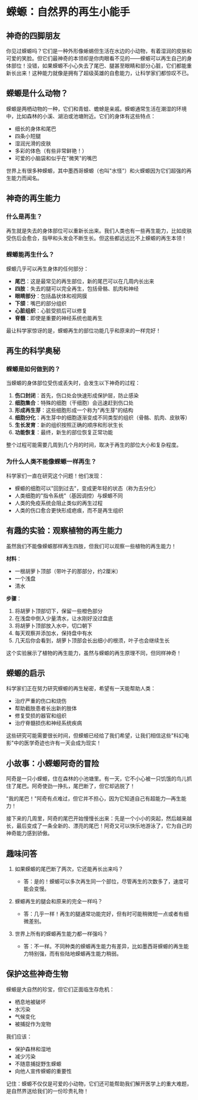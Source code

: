 # 蝾螈：自然界的再生小能手

## 神奇的四脚朋友

你见过蝾螈吗？它们是一种外形像蜥蜴但生活在水边的小动物，有着湿润的皮肤和可爱的笑脸。但它们最神奇的本领却是你肉眼看不见的——蝾螈可以再生自己的身体部位！没错，如果蝾螈不小心失去了尾巴、腿甚至眼睛和部分心脏，它们都能重新长出来！这种能力就像是拥有了超级英雄的自愈能力，让科学家们都惊叹不已。

## 蝾螈是什么动物？

蝾螈是两栖动物的一种，它们和青蛙、蟾蜍是亲戚。蝾螈通常生活在潮湿的环境中，比如森林的小溪、湖泊或池塘附近。它们的身体有这些特点：

- 细长的身体和尾巴
- 四条小短腿
- 湿润光滑的皮肤
- 多彩的体色（有些非常鲜艳！）
- 可爱的小脑袋和似乎在"微笑"的嘴巴

世界上有很多种蝾螈，其中墨西哥蝾螈（也叫"水怪"）和火蝾螈因为它们超强的再生能力而闻名。

## 神奇的再生能力

### 什么是再生？

再生就是失去的身体部位可以重新长出来。我们人类也有一些再生能力，比如皮肤受伤后会愈合，指甲和头发会不断生长。但这些都远远比不上蝾螈的再生本领！

### 蝾螈能再生什么？

蝾螈几乎可以再生身体的任何部分：

- **尾巴**：这是最常见的再生部位，新的尾巴可以在几周内长出来
- **四肢**：失去的腿可以完全再生，包括骨骼、肌肉和神经
- **眼睛部分**：包括晶状体和视网膜
- **下颌**：嘴巴的部分组织
- **心脏组织**：心脏受损后可以修复
- **脊髓**：即使是重要的神经系统也能再生

最让科学家惊讶的是，蝾螈再生的部位功能几乎和原来的一样完好！

## 再生的科学奥秘

### 蝾螈是如何做到的？

当蝾螈的身体部位受伤或丢失时，会发生以下神奇的过程：

1. **伤口封闭**：首先，伤口处会快速形成保护层，防止感染
2. **细胞集合**：特殊的细胞（干细胞）会迅速赶到伤口处
3. **形成再生芽**：这些细胞形成一个称为"再生芽"的结构
4. **细胞分化**：再生芽中的细胞逐渐变成不同类型的组织（骨骼、肌肉、皮肤等）
5. **生长发育**：新的组织按照正确的顺序和形状生长
6. **功能恢复**：最终，新生的部位恢复正常功能

整个过程可能需要几周到几个月的时间，取决于再生的部位大小和复杂程度。

### 为什么人类不能像蝾螈一样再生？

科学家们一直在研究这个问题！他们发现：

- 蝾螈的细胞可以"回到过去"，变成更年轻的状态（称为去分化）
- 人类细胞的"指令系统"（基因调控）与蝾螈不同
- 人类的免疫系统会阻止类似的再生过程
- 人类的伤口愈合更快形成疤痕，而不是再生组织

## 有趣的实验：观察植物的再生能力

虽然我们不能像蝾螈那样再生四肢，但我们可以观察一些植物的再生能力！

**材料**：
- 一根胡萝卜顶部（带叶子的那部分，约2厘米）
- 一个浅盘
- 清水

**步骤**：
1. 将胡萝卜顶部切下，保留一些橙色部分
2. 在浅盘中倒入少量清水，让水刚好没过盘底
3. 将胡萝卜顶部放入水中，切口朝下
4. 每天观察并添加水，保持盘中有水
5. 几天后你会看到，胡萝卜顶部会长出细小的根须，叶子也会继续生长

这个实验展示了植物的再生能力，虽然与蝾螈的再生原理不同，但同样神奇！

## 蝾螈的启示

科学家们正在努力研究蝾螈的再生秘密，希望有一天能帮助人类：
- 治疗严重的伤口和烧伤
- 帮助截肢患者长出新的肢体
- 修复受损的器官和组织
- 治疗脊髓损伤和神经系统疾病

这些研究可能需要很长时间，但蝾螈已经给了我们希望，让我们相信这些"科幻电影"中的医学奇迹也许有一天会成为现实！

## 小故事：小蝾螈阿奇的冒险

阿奇是一只小蝾螈，住在森林的小池塘里。有一天，它不小心被一只饥饿的鸟儿抓住了尾巴。阿奇使劲一挣扎，尾巴断了，但它却逃脱了！

"我的尾巴！"阿奇有点难过，但它并不担心，因为它知道自己有超能力—再生能力！

接下来的几周里，阿奇的尾巴开始慢慢长出来：先是一个小小的突起，然后越来越长，最后变成了一条全新的、漂亮的尾巴！阿奇又可以快乐地游泳了，它为自己的神奇能力感到骄傲。

## 趣味问答

1. 如果蝾螈的尾巴断了两次，它还能再长出来吗？
   - 答：是的！蝾螈可以多次再生同一个部位，尽管再生的次数多了，速度可能会变慢。

2. 蝾螈再生的腿会和原来的完全一样吗？
   - 答：几乎一样！再生的腿通常功能完好，但有时可能稍微短一点或者有细微差别。

3. 世界上所有的蝾螈再生能力都一样强吗？
   - 答：不一样。不同种类的蝾螈再生能力有差异，比如墨西哥蝾螈的再生能力特别强，而有些陆地蝾螈再生能力稍弱。

## 保护这些神奇生物

蝾螈是大自然的珍宝，但它们正面临生存危机：
- 栖息地被破坏
- 水污染
- 气候变化
- 被捕捉作为宠物

我们应该：
- 保护森林和湿地
- 减少污染
- 不随意捕捉野生蝾螈
- 向他人宣传蝾螈的重要性

记住：蝾螈不仅仅是可爱的小动物，它们还可能帮助我们解开医学上的重大难题，是自然界送给我们的一份珍贵礼物！ 